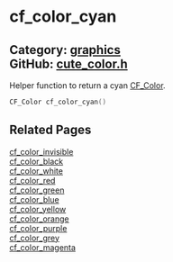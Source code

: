 [](../header.md ':include')

# cf_color_cyan

Category: [graphics](/api_reference?id=graphics)  
GitHub: [cute_color.h](https://github.com/RandyGaul/cute_framework/blob/master/include/cute_color.h)  
---

Helper function to return a cyan [CF_Color](/graphics/cf_color.md).

```cpp
CF_Color cf_color_cyan()
```

## Related Pages

[cf_color_invisible](/graphics/cf_color_invisible.md)  
[cf_color_black](/graphics/cf_color_black.md)  
[cf_color_white](/graphics/cf_color_white.md)  
[cf_color_red](/graphics/cf_color_red.md)  
[cf_color_green](/graphics/cf_color_green.md)  
[cf_color_blue](/graphics/cf_color_blue.md)  
[cf_color_yellow](/graphics/cf_color_yellow.md)  
[cf_color_orange](/graphics/cf_color_orange.md)  
[cf_color_purple](/graphics/cf_color_purple.md)  
[cf_color_grey](/graphics/cf_color_grey.md)  
[cf_color_magenta](/graphics/cf_color_magenta.md)  
